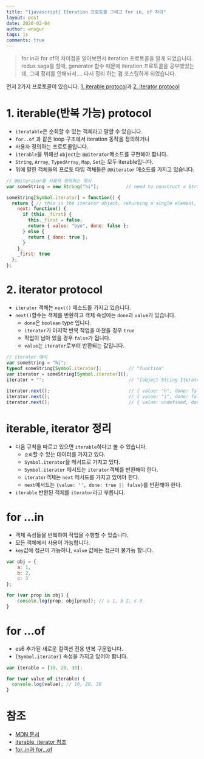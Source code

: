 ```yaml
---
title: "[javascript] Iteration 프로토콜 그리고 for in, of 차이"
layout: post
date: 2020-02-04
author: wnsgur
tags: js
comments: true
---
```

> for in과 for of의 차이점을 알아보면서 iteration 프로토콜을 알게 되었습니다.  
> redux saga를 할때, generator 함수 때문에 iteration 프로토콜을 공부했었는데, 그때 정리를 안해놔서.... 
> 다시 정리 하는 겸 포스팅하게 되었습니다.

먼저 2가지 프로토콜이 있습니다.
[1. iterable protocol](#1-iterable-protocol)과 [2. iterator protocol](#2-iterator-protocol)

# 1. iterable(반복 가능) protocol
- `iteratable`은 순회할 수 있는 객체라고 말할 수 있습니다. 
- `for..of` 과 같은 loop 구조에서 iteration 동작을 정의하거나
- 사용자 정의하는 프로토콜입니다.
- `iterable`을 위해선 `object`는 `@@iterator`메소드를 구현해야 합니다.
- `String`, `Array`, `TypedArray`, `Map`, `Set`는 모두 iterable입니다.
- 위에 말한 객체들의 프로토 타입 객체들은 `@@iterator` 메소드를 가지고 있습니다.

```js
// @@iterator를 사용자 정의하는 예시
var someString = new String("hi");          // need to construct a String object explicitly to avoid auto-boxing

someString[Symbol.iterator] = function() {
  return { // this is the iterator object, returning a single element, the string "bye"
    next: function() {
      if (this._first) {
        this._first = false;
        return { value: "bye", done: false };
      } else {
        return { done: true };
      }
    },
    _first: true
  };
};
```
# 2. iterator protocol
- `iterator` 객체는 `next()` 메소드를 가지고 있습니다.
- `next()`함수는 객체를 반환하고 객체 속성에는 `done`과 `value`가 있습니다.
    - `done`은 `boolean` type 입니다.
    - `iterator`가 마지막 반복 작업을 마쳤을 경우 `true`
    - 작업이 남아 있을 경우 `false`가 됩니다.
    - `value`는 `iterator`로부터 반환되는 값입니다.
    
```js
// iterator 예시
var someString = "hi";
typeof someString[Symbol.iterator];          // "function"
var iterator = someString[Symbol.iterator]();
iterator + "";                               // "[object String Iterator]"
 
iterator.next();                             // { value: "h", done: false }
iterator.next();                             // { value: "i", done: false }
iterator.next();                             // { value: undefined, done: true }
```
# iterable, iterator 정리
- 다음 규칙을 따르고 있으면 `iterable`하다고 볼 수 있습니다.
    - `순회`할 수 있는 데이터를 가지고 있다.
    - `Symbol.iterator`을 메서드로 가지고 있다.
    - `Symbol.iterator` 메서드는 `iterator`객체를 반환해야 한다.
    - `iterator`객체는 `next` 메서드를 가지고 있어야 한다.
    - `next`메서드는 `{value: '', done: true || false}`를 반환해야 한다.
- `iterable` 반환된 객체를 `iterator`라고 부릅니다.

# for ...in
- 객체 속성들을 반복하여 작업을 수행할 수 있습니다.
- 모든 객체에서 사용이 가능합니다.
- `key`값에 접근이 가능하나, `value` 값에는 접근이 불가능 합니다.

```js
var obj = {
    a: 1, 
    b: 2, 
    c: 3
};

for (var prop in obj) {
    console.log(prop, obj[prop]); // a 1, b 2, c 3
}
```
# for ...of
- es6 추가된 새로운 컬렉션 전용 반복 구문입니다.
- `[Symbol.iterator]` 속성을 가지고 있어야 합니다.
```js
var iterable = [10, 20, 30];

for (var value of iterable) {
  console.log(value); // 10, 20, 30
}
```

# 참조
- [MDN 문서](https://developer.mozilla.org/en-US/docs/Web/JavaScript/Reference/Iteration_protocols)
- [iterable, iterator 참조](https://medium.com/@hyunwoojo/javascript-iterator-iterable-%EC%97%90-%EB%8C%80%ED%95%B4%EC%84%9C-2c6a7bb42d87)
- [for..in과 for...of](https://jsdev.kr/t/for-in-vs-for-of/2938)
